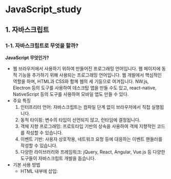 # JavaScript_study
## 1. 자바스크립트
### 1-1. 자바스크립트로 무엇을 할까?
**JavaScript 무엇인가?**
- 웹 브라우저에서 사용하기 위하여 만들어진 프로그래밍 언어입니다. 웹 페이지에 동적 기능을 추가하기 위해 사용되는 프로그래밍 언어입니다. 웹 개발에서 핵심적인 역할을 하며, HTML과 CSS와 함께 웹의 세 기둥으로 여겨집니다. NW.js, Electron 등의 도구를 사용하여 데스크탑 앱을 만들 수도 있고, react-native, NativeScript 등의 도구를 사용하여 모바일 앱도 만들 수 있다.
- 주요 특징
    1. 인터프리터 언어: 자바스크립트는 컴파일 단계 없이 브라우저에서 직접 실행됩니다.
    2. 동적 타이핑: 변수의 타입이 선언되지 않고, 런타임에 결정됩니다.
    3. 객체 지향 프로그래밍: 프로토타입 기반의 상속을 사용하여 객체 지향적인 코드를 작성할 수 있습니다.
    4. 이벤트 기반: 사용자 상호작용, 네트워크 요청 등에 대응하는 이벤트 핸들러를 작성할 수 있습니다.
    5. 다양한 라이브러리와 프레임워크: jQuery, React, Angular, Vue.js 등 다양한 도구들이 자바스크립트 개발을 돕습니다.
- 기본 사용 방법
    - HTML 내부에 삽입: <script> 태그를 사용해 HTML 문서 내에 직접 작성할 수 있습니다.
    - 외부 스크립트 파일: 별도의 .js 파일로 작성하고 HTML에서 불러올 수 있습니다.
- 주요 개념
    - 변수와 데이터 타입: let, const, var를 사용해 변수를 선언합니다. 기본 데이터 타입에는 숫자, 문자열, 불리언, 객체 등이 있습니다.
    - 함수: 기능을 수행하는 코드 블록으로, function 키워드를 사용해 정의합니다.
    - DOM 조작: Document Object Model을 사용해 HTML 요소를 동적으로 조작할 수 있습니다.
    - 이벤트 처리: 클릭, 마우스 이동, 키보드 입력 등의 사용자 동작에 반응하도록 이벤트 리스너를 추가할 수 있습니다.
  
#### 웹의 요소르 제어
- HTML이나 CSS와 함꼐 사용해서 웹의 요소를 움직이거나 포토 갤러리를 펼쳐 놓는 것처럼 웹 사이트 UI부분에 많이 활용한다.
    - 웹 사이트 UI(user interface)란 메뉴, 택스트, 팝업 창 등 사용자가 사이트를 폄리하게 둘러볼 수 있도록 만드는 모든 디자인 요소
  
#### 웹 애플리케이션을 만든다.
과거 웹은 단순히 정보를 나열하고 검색했다면, 최근 웹은 사용자와 실시간으로 정보를 주고, 받으며 마치 애플리케이션처럼 동작한다. 웹 브라우저에서 문서도 작성할 수 있고 그림을 그릴 수도 있으며 게임도 할 수 있다.
  
#### 다양한 라이브러리를 사용할 수 있다.
웹 애플리케이션을 개발할 때 사용하는 리액트, 앵귤러, 뷰 같은 프레임워크도 있고, 그래픽 활용을 위한 D3.js나 DOM을 쉽게 조작할 수 있게 해주는 제이쿼리 같은 라이브러리도 있다.  
  
#### 서버 개발을 할 수 있다.
Node.js는 프런트엔드 개발에서 사용하던 자바스크립트를 백엔드 개발에서 사용할 수 있도록 만든 프레임워크이다. 흔히 백엔드 개발 언어라고 하면 PHP, 자바, 닷넷을 생각하지만 이제는 자바스크립트만 알아도 서버 개발까지 영역을 확대할 수 있다.
  
  
### 1-2. 웹 브라우저가 자바스크립트를 만났을 때
#### 웹 문서 안에 script 태그로 자바스크립트 작성
script 태그 : 짧은 자바스크립트 소스 코드 경우 웹문서에 script 태그 사이에 자바스크립트 소스를 작성할 수 있다.
- 웹 문서 안의 어디든 위치할 수 있고 삽입된 위치 그 자리에서 바로 스크립트가 실행
  
#### 외부 스크립트 파일로 연결해서 자바스크립트 작성하기
css와 마찬가지로 자바스크립트 소스도 따로 파일로 저정한 후 문서에 연결해서 사용할 수 있다.
```css
<script src="외부 스크립트 파일 경로"></script>
```
이용해 외부의 스크립트를 연결할 수 있다.
  

### 1-3. 자바스크립트 용어와 기본 입출력 방법
#### 식과 문
- 식 expression : 표현식이라고도 하는데, 연산뿐만 아니라 실제 값도, 함수를 실행하는 것도 식이다.
- 문 statement : 문은 명령으로 문의 끝에는 세미콜론(;)을 붙여서 구분한다.
  
#### 간단한 입출력 방법
- 알림 창 출력
    - 알림 창 alert은  가장 많이 사용하는 간단한 대화 상자이다.
    ```javascript
    alert(메시지)
    ```
    - 단순히 메시지를 보여 주는 기능
    - 괄호 안에 따옴표(" "또는 ' ')
- 확인 창 출력
    - confirm 확인 창 : "확인"이나 "취소" 버튼 중에서 직접 클릭할 수 있다.
    ```javascript
    confirm(메시지)
    ```
- 프롬프트 창에서 입력받기
    - 프롬프트 창 prompt : 텍스트 필드가 있는 작은 창이다. 텍스트 필드 안에 간단한 메시지를 입력할 수 있으며 그 내용을 가져와 프로그램에서 사용할 수 있다.
    ```javascript
    prompt(메시지) 또는 prompt(메시지, 기본값)
    ```
- 웹 브라우저 화면에 출력을 담당하는 document.write() 문
    - document.write() : 단순히 브라우저 화면에서 결괏값을 확인하는 용도로 사용한다.
    - 웹 문서(document)에서 괄호 안의 내용을 표시(write)하는 명령문 
    - 괄호 안에 실제 웹 브아우저 화면에 표시할 내용이나 어떤 결괏값이 저정된 변수를 넣고 큰따옴표("")나 작은 따옴표('') 사이에 입력한 내용은 웹 브라우저 화면에 그대로 표시된다.
    - "+" 연결 연산자 : 내용과 변수를 연결
- 콘솔 창에 출력하는 console.log() 문
    - console.log() : 괄호 안의 내용을 콘솔 창에 표시한다. 콘솔 창은 웹 브라우저의 개발자 도구 창에 포함되어 있는 공간이다. 콘솔 창에서 소스 코드의 오류를 발견하거나 변숫값을 확인할 수 있다.

### 1-4. 자바스크립트 스타일 가이드
코딩은 읽기 쉽고 오류를 줄일 수 있도록 코드를 작성하는 것이 중요하다. 코드 작성하고 효율적으로 유지하려면 몇 가지 코딩 규칙을 지켜야 한다.
#### 코딩 규칙이 왜 필요할까?
자스크립트 코딩 교칙은 스타일 가이드나 코딩 컨벤션, 코딩 스타일, 표준 스타일이라고 한다.
- 자스크립트는 웹 문서에 동적인 효과를 주기 위해 출발한 언어로 다른 프로그래밍 언어에 비해 데이터 유형이 유연해서 곳곳에 사용자가 주의를 기울이지 않으면 오류가 발생한다.
- 오픈소스에 기여하거나 누군가와 공유할 소스라면 코드를 더욱 깔끔하게 작성해야한다. 소스코드의 오류도 줄이고 일관성이 생겨야 읽기가 쉬워진다.
- 애플리케이션은 유지 보수할 때도 수월하고 비용도 휠씬 줄어든다.
  
#### 자바스크립트 스타일 가이드
- 회사 자체적으로 만들수도 있지만 보통은 구글이나 에어비앤비 기준으로 작성함
- 구글(https://google.github.io/styleguide/jsguide.html)
- 에비앤비(https://airbnb.io/javascript/)
  
#### 자바스크립트 소스를 작성할 때 지켜야 할 규칙
1. 코드를 보기 좋게 들여쓰기한다.
    - 들여쓰기는 소스 간ㅢ 포함 관계를 알아보기 쉽게 해준다.
    - 공백을 2칸이나 4칸인 들여쓰기를 권장한다.
2. 세미콜론으로 문장을 구분한다.
    - 세미콜론(;)은 문장의 끝을 나타내며 문장과 문장을 구분하는 역할도 한다.
    - 문장을 명확하게 표시해 주면 소스를 디버깅하기 쉽다.
    - 한 줄에 한 문장만 작성하는 것이 가독성이 좋다.
    ```javascript
    // 권장하지 않음
    var n = 10

    // 권장함
    var n = 10;

    // 권장하지 않음
    var n =10; var sum = 0;
    ```
3. 공백을 넣어 읽기 쉽게 작성한다.
    - 예약어나 연산자, 값 사이에는 공백을 넣어서 소스 코드를 읽기 쉽게 작성한다.
    - 공백이 없어도 자바스크립트는 잘 실행되지만, 개발자가 소스 코드를 읽거나 디버깅을 할 때는 공백이 있어야 가독성이 좋다.
    ```javascript
    // 권장하지 않음
    var num=2;
    var sum=num+10;

    // 권장함
    var num = 2;
    var sum = num + 10;
    ```
4. 소스 코를 잘 설명하는 주석을 작성한다.
    - 프로그래밍의 주석comment은 소스 코드를 살펴보기 위해 꼭 필요한 요소
    1. 한 줄 주석 : "//" 붙이고 내용을 작성
    2. 여러 줄 주석 : "/*" 시작해서 내용을 작성 후 "*/" 끝내면 된다.
5. 식별자는 정해진 규칙을 지켜 작성한다.
    - 식별자identifier : 개발자가 자바스크립트의 변수, 함수, 속성 등을 구별하려고 이름 붙인 특정 단어를 의미한다.
    ```javascript
    var name = prmpt("이름을 입력하시오 : ")
    // name == 식별자
    ```
    - 첫 글자는 반드시 영문자나 언더스코어(_), 또는 달러 기호($)
    - 두 단어 이상이 모여 하나의 식별자를 만들 경우 하이픈(-), 언더스코어(_)로 연결
6. 예약어는 식별자로 사용할 수 없다.
    - 예약어keywed : 식별자로 사용할 수 없도록 자바스크립트에 미리 정해 놓은 단어
  
  
## 2. 자바스크립트 기본 문법
### 2-1. 변수
#### 변수란?
- 변수 variable : 프로그램을 실행하는 동안 값이 여러 번 달라질 수 있는 데이터를 가리킨다.
- 상수 constant : 값을 한번 지정하면 바뀌지 않는 데이터
  
#### 변수 선언의 규칙
1. 변수 이름은 영어 문자와 언더스코어(_), 숫자로 사용한다.
    - 첫 글자는 영어 대소 문자, 언더스코어(_)만 사용
    - 숫자, 띄어쓰기는 첫 글자로 올 수 없다.
2. 자바스크립트는 영어 대소 문자를 구별하며 예약어는 변수 이름으로 쓸 수 없다.
3. 여러 단어를 연결한 변수 이름은 중간에 대문자를 섞어 쓴다.
    - 한 단어로 이루어진 변수 이름은 모두 소문자 사용
    - 두 단어 이상인 경우 새로운 단어는 대문자로 시작해 구분한다.
    - 낙타 표기법 Camel case
4. 변수 이름은 의미 있게 작성한다.
    - 프로그래밍할 때는 변수를 수십 개 사용하므로 각 변수의 역할을 일일이 기억하기가 쉽지 않다. 그래서 변수 이름만 보고도 대충 어떤 값인지 추측할 수 있도록 하는 것이 좋다.
  
#### 변수 선언
```javascript
var 변수명
```
- var : 자바스크립트에서 변수 선언을 할 때 사용한다.
- 값 활당 : "=" 로 변수에 값을 저장할 수 있다.
  
  
### 2-2. 자료형
#### 자료형이란?
자료형 data type : 데이터 유형, 데이터 타입, 데이터형이라고도 한다.
자바스크립트의 자료형 : 기본 유형(숫자형, 문자열, 논리형), 복합 유형(배열, 객체), 특수 유형(undefined, null)
- 숫자형 number : 따움표 없이 숫자로만 표기
    - 정수 : 소수점 없는 숫자
    - 실수 : 소수점 있는 숫자
- 문자열 string : 작은따움표나 큰따옴표로 묶어서 나타냄, 숫자를 따움표로 묶으면 문자로 인식
- 논리형 boolean : 참(ture)과 거짓(false) 두가지, 소문자로만 표기
- 배열 : 하나의 변수에 여러 개의 값을 저장
    - 대괄호([])로 묶으면 배열을 선언할 수 있다.
    ```javascript
    배열명["값1", "값2", "값3", ...]
    ```
    - 각 배열은 인덱스 Index 번호가 있으면 0부터 시작한다.
- 객체 : 함수와 속성을 함께 포함
- undefined : 자료형이 지정되지 않았을 때의 상태
    - 변수를 선언하고 값을 할당하지 않았을 때의 상태
- null : 값이 유효하지 않을 때의 상태
    - 변수에 할당된 값이 유효하지 않다는 의미
  
### 2-3. 연산자
#### 산술연산자
산술 연산자 : 수학 계산을 할 때 사용하는 연산자
- 종류
    - "+" ; 두 피연산자의 값을 더함
    - "-" : 첫 번째 피연산자 값에서 두 번째 피연산자 값을 뺍니다.
    - "*" : 두 피연산자의 값을 곱함
    - "/" : 첫 번째 피연산자 값을 두 번째 피연산자 값으로 나눔
    - "%" : 첫 번째 피연산자 값을 두 번째 피연산자 값으로 나눈 나머지
    - "++" : 피연산자를 1 증가
        "a++" : 연산식을 먼저 수행 후 1을 더함
        "++a" : 1을 증가 시킨 후 연산식을 수행함
    - "--" : 피연산자를 1 감소
  
#### 할당 연산자
할당 연산자 assignment operator : 연산자(또는 연산식) 오른쪽의 실행 결과를 왼쪽 변수에 할당하는 연산자로 대입 연산자라고도 한다. 변수에 값을 할당하거나 연산식의 결과를 변수에 저장할 때 할당 연산자를 사용한다.
- 종류
    - "=" : 연산자 오른쪽의 값을 왼쪽 변수에 할당
    - "+=" : y = y + x 의미
    - "-=" : y = y - x 의미
    - "*=" : y = y * x 의미
    - "/=" : y = y / x 의미
    - "%=" : y = y % x 의미
  
#### 연결 연산자
연결 연산자 : 둘 이상의 문자열을 합쳐서 하나의 문자열로 만드는 연산자이다.
- "+" 기호를 사용한다.
- 연결 연산자는 문자열끼리 연결한다고 해서 문자열 연산자라고 한다.
  
#### 비교 연산자
비교 연산자 comparison operators : 피연산자 2개의 값을 비교해서 참이나 거짓으로 결괏값을 반환한다.
- 종류
```javascript
    ==  // 서로 같으면 True
    === // 피연산자도 같고 자료형도 같으면 True
    !=  // 피연산자가 서로 같지 않으면 True
    !== // 피연산자가 같지 않거나 자료형이 같지 않으면 True
    <  //왼쪽 피연산자가 오른쪽 피연산자보다 작으면 true
    <= //왼쪽 피연산자가 오른쪽 피연산자보다 작거나 같으면 true 
    > // 왼쪽 피연산자가 오른쪽 피연산자보다 크면 true
    > // 왼쪽 피연산자가 오른쪽 피연산자보다 크거나 같으면 true
```
- ==,!= 연산자와 ===,!== 연산자
    - ==, != : 피연산자의 자료형을 자동으로 변환해서 비교
    ```javascript
    3 == "3" //true
    3 != "3" //fales
    ```
    - ===, !== : 피연산자의 자료형을 자동으로 변환하지 않는다.
    ```javascript
    3 === "3" //fales
    3 !== "3" //true
    ```
- 문자열 비교
    - 비교 연산자는 숫자뿐만 아니라 문자열도 서로 비교할 수 있다.
    - 문자열에 있는 문자들의 아스키값을 비교해서 결정한다.
    ```javascript
    "A" > "B" // 65 > 66 -> fales
    "java" > "Java" // true 소문자 > 대문자
    ```
  
#### 논리 연산자
논리 연산자 boolean 연산자 : true, false를 처리하는 연산자
- 종류
    - OR ( || ) : 피연산자 중 하나만 true여도 true
    - AND ( && ) : 피연산자 모두 true이면 true
    - NOT ( ! ) : 피연산자의 반댓값을 지정
  
  
### 2-4. 조건문
#### if 문과 if~else 문
- if 문 : 괄호 안의 조건을 체크해서 결괏값이 true면 if 문 다음에 오는 명령을 실행하고 false면 아무것도 하지 않는다.
    ```javascript
    if(조건) {
        true 시 실행할 명령
    }
    ```
- if ~ else 문 : 괄호 안의 조건을 체크해서 결괏값이 true면 if 문 다음에 오는 명령을 실행하고, false면 else 다음에 오는 명령을 실행한다.
    ```javascript
    if(조건) {
        true 시 실행할 명령
    } else {
        fales 시 실행할 명령
    }
    ```
  
#### 조건 연산자로 조건 체크하기
만약 조건이 하나이고 true일 때와 false일 때 실행할 명령이 각각 하나뿐이라면 if~else 문 대신 조건 연산자를 사용할는 것이 간단하다. 
```javascript
(조건) ? true일 때 실행할 명령 : false일 때 실행할 명령
```
  
#### 논리 연산자로 조건 체크하기
조건을 2개 이상 체크할 경우에는 논리 연산자를 사용해 조건식을 만든다.
- OR 연산자
    - "||" 사용
    - 피연산자 2개 중에서 true가 하나라도 있으면 결괐값은 true
    - 연산값    
        - false || false = false
        - false || true = true
        - true || false = true
        - true || true = true
    - 첫 조건이 true 이면 무조건 true 이기 때문에 첫 조건을 true 가 될 확률이 높은 조건은 먼저 작성한다.
- AND 연산자
    - "&&" 사용
    - 피연산자 2개 모두 true 이면 결괏값은 true
    - 연산값
        - false && false = false
        - false && true = false
        - true && false = false
        - true && true = true
    - 첫 조건이 false 이면 무조건 false 이기 때문에 첫 조건을 false 가 될 확률이 높은 조건은 먼저 작성한다.
- NOT 연산자
    - "!" 사용
    - 연산값
        - false = true
        - true = false
    ```javascript
    if(변수 !== null) { 실행할 명령 } // 입력값이 null이 아니면 if 문을 실행
    ```
  
#### switch 문
switch 문 : 조건을 체크한 후 case 문을 사용하여 명령을 처리할 수 있다.
- if~else 문을 여러 개 사용할는 경우 사용한다.
- 기본형
    ```javascript
    switch(조건)
    {
        case 값1: 명령1
            break
        case 값2: 명령2
            break
        ...
        default: 명령n
    }
    ```
- default : switch 문의 마지막에 작성하며 break 문을 쓰지 않는다.

#### prompt() 문 과 parselnt() 함수
- prompt() 로 받은 값은 기본적으로 문자열로 저장된다.
- 산술 연산시 자동으로 숫자형으로 변환되지만 예상하지 못한 문제가 발생할 수 있다.
- parselnt() 함수 : 괄호 안의 값을 정수로 변환
  
  
### 2-5. 반복문
#### 반복문
반복문은 어떤 동작을 여러 번 실행할 때 사용한다. 불필요한 명령을 여러 번 복잡하게 쓰지 않고 반복문 하나로 간단하게 코드를 작성할 수 있다.
  
#### for 문
- for 문 : 자바스크립트에서 가장 많이 사용하는 반복문이다. for 문은 값이 일정하게 커지면서 명령을 반복하여 실행할 때 사용한다.
    ```javascript
    for(초깃값; 조건; 증가식) {
        실행할 명령
    }
    ```
    - 초깃값 : 카운터 변수를 초기화, 초깃값은 0이나 1부터 시작
    - 조건 : 명령을 반복하기 위해 조건을 체크, 이 조건을 만족해야 그다음에 오는 명령을 실행
    - 증가식 : 명령을 반복한 후 실행, 보통 카운터 변수를 1 증가시키는 용도로 사용
- 중첩 for 문 : for 문 안에 다른 for 문을 넣어 사용하는 것
    ```javascript
    for(초깃값1; 조건1; 증가식1) {
        for(초깃값2; 조건2; 증가식2) {
            실행할 명령
            }
        }
    ```
#### while 문과 do~while 문
- while 문 : 조건이 true인 동안 명령을 반복한다.
    ```javascript
    while(조건) {
        실행할 명령
    }
    ```
- do~while 문 : 조건이 맨 뒤에 붙는다. do 문은 일단 명령을 한번 실행한 후 while 문에서 조건을 체크한다. 그러므로 조건이 false라도 최소한 한 번은 실행한다.
    ```javascript
    do {
        실행할 명령
    }  while(조건)
    ```
  
#### break 문과 continue 문
반복문은 지정한 횟수만큼 명령을 반복할 때 사용한다. 하지만 특정 조건에서 반복문을 멈추어야 하거나, 반복문 중간에서 앞으로 되돌아가야 할 경우가 있다. 이때 break 문과 continue 문 사용한다.
- break 문
    - 반복문에서 조건의 역할은 명령이 조건에 맞는지 체크하고 명령을 반복한다. 또한 조건 안에는 종료 조건도 포함되어 있다.
- continue 문
    - 주어진 조건에 해당하는 값을 만나면 해당 반복문을 건너뜁니다. 그리고 반복문의 맨 앞으로 되돌아가 다음 과정으로 넘어가도록 한다.
      
  
## 3. 함수와 이벤트
### 3-1. 함수
함수 function : 단순히 동작 하나만 실행되는 게 아니라 여러 가지 동작이 연결되게 몪은은 명령
- 장점 :
    - 시작과 끝을 명확하게 구별가능
    - 묶은 기능으로 어디서든 같은 이름으로 명령을 실행할 수 있다.
- 개발자는 자신이 필요한 명령을 직접 함수로 만들어서 사용할 수 있다.,
  
#### 함수 선언 및 호출
함수를 사용하는 가장 기본적인 방법은 함수를 만들 때 이름을 붙이고 필요할 때마다 함수 이름을 사용해 실행하는 것이다.
```javascript
// 함수 선언 : 함수를 정의, 원하는 함수를 만드는 과정
function 함수명() {
    명령
}

// 함수 호출 : 함수를 실행, 원하는 함수를 이름으로 해당 기능을 사용
함수명() 또는 함수명(변수)
```
- function 함수 : 함수를 선언할 때 사용하는 예약어로 함수명과 그 함수가 실행할 명령어를 중괄호 안에 작성한다.
- 소스 해석을 위해 선언한 함수들은 모아둔다.
- 함수 선언과 호출의 순서 : 자바스크립트는 함수 선언과 호출의 순서가 흐름에 영향을 주지 않는다. 그렇기에 앞부분이나 뒷부분에 따로 모아 놓고 호출한다.
  
  
### 3-2. var를 사용한 변수의 특징
#### 스코프
변수가 어디까지 유효한지 범위를 가리키는 영역은 함수에서 사용할 때 주의해야 한다.
- 스코프 scope : 변수를 선언하고 사용할 때 변수가 적용되는 범위
- 지역 변수 local variable : 한 함수 안에서만 사용할 수 있는 변수
    - 선언한 함수 안에서 선언한 변수
- 전역 변수 global variable : 스크립트 소스 전체에서 사용할 수 있는 변수
    - 함수안에서 var 예약어를 사용하지 않고 변수 선언을 하면 전역 변수 선언이 된다.
  
#### var와 호이스팅
- 호이스팅 hoistiong : '끌어올린다' 뜻으로 상황에 따라 변수의 선언과 할당을 분리해서 선언 부분을 스코프의 가장 위쪽으로 끌어올리는 것
    - 자바스크립트 해석기 interpreter는 함수 소스를 흝어보면서 var를 사용한 변수는 따로 기억한다. 즉, 변수를 실행하기 전이지만 '이런 변수가 있구나' 하고 기억해 두기 때문에 마치 선언한 것과 같은 효과가 있다.
  
#### 변수의 재선언과 재할당
var를 사용한 변수는 호이스팅 외에도 재선언과 재할당을 할 수 있다.
```javascript
function addNumber(num1, num2) {
    return num1 + num2;
}
// 30 선언
var sum = addNumber(10, 20);
console.log(sum);

// 50 재할당
sum = 50;
console.log(sum);

// 100 재선언
var sum = 100;
console.log(sum);
```
  
  
### 3-3. let와 const의 등장
var은 의도치 않은 전역 변수가 되거나 재할당과 재선언을 할 수 있다. 이는 자칫하면 예상하지 못한 오류가 발생할 수 있다. 이에 let과 const는 이를 보완한 예약어이다.
#### let
- let : 변수를 선언한 블록에서만 유효하고 블록을 벗어나면 사용할 수 없다.
    - 재할당은 가능하지만 재선언은 할 수 없는 변수
    - 호이스팅이 없는 변수
    - 지역 변수 사용 시 해당 지역에서만 사용할 수 있음
  
#### const
- const : 변수를 선언할 때 사용하는 예약어로 선언한 변수는 상수 변수 constant variable 이다. 상수는 프로그램 안에서 변하지 않는 값
    - 변하지 않는 값을 변수로 선언할 때 사용함
    - 블록 레벨의 스코어
    - 재선언, 재할당 둘다 불가능한 변수
  
#### 자바스크립트 변수
1. 글로벌 변수는 최소한으로 사용
    - 사용하기 편리 하지만, 예상하지 못한 곳에서 값이 변할 수 있는 가능성이 높음
    - 오류가 발생할 확률이 높음
2. var 변수는 함수의 시작 부분에서 선언
    - 내부에서 호이스팅이 생기므로 오류가 발생함
    - 함수 시작 부분에 선언하는 것이 변수를 확인하기도 쉽고 오류를 줄이는 방법이다.
3. for 문에서 카운터 변수를 사용할 때는 var 예약어를 사용하지 않는다.
    - for 문 안에서 만 사용할 카운터 변수는 그 블록 안에서 만 사용할 것이므로 var 하기도 하지만 var의 함수 레벨 스코프로 인해 오류가 발생 할 수 있다.
    - for 변수 사용 시
        - for 문 블록 밖에 선언
        - let를 사용해 블록 변수로 선언
4. ES6를 사용한다면 예약어 var보다 let를 사용하는 것이 좋다.
    - var은 재선언할 수 있으므로 실수로 같은 변수를 다시 언언하더라도 오류가 발생하지 않기에 이를 사전에 방지하기 위해 재선언 할 수 없는 let이 더 안전하다.
  
  
### 3-4. 재사용할 수 있는 함수
#### 매개변수, 인수, return
- 매개변수(Parameter)
    - 정의: 함수를 정의할 때 사용되는 변수입니다. 이 변수들은 함수가 호출될 때 받게 될 데이터의 형태를 정의합니다.
    - 용도: 함수의 입력을 정의하는 데 사용됩니다. 함수 내부에서, 매개변수는 함수가 호출될 때 전달되는 실제 값(인수)을 참조하는 변수로 작용합니다.
- 인수(Argument)
    - 정의: 함수를 호출할 때 함수에 전달되는 실제 값입니다.
    - 용도: 함수에 전달되어야 할 구체적인 값을 제공하는 데 사용됩니다. 함수는 이러한 인수를 받아 로직에 따라 처리합니다.
- 반환값(return)
    - 정의: 함수가 작업을 마친 후 그 결과를 호출한 곳으로 돌려주는 값입니다.
    - 용도: 함수의 실행 결과를 호출자에게 전달하는 데 사용됩니다. 함수는 특정 연산을 수행한 후 그 결과를 반환값으로 제공할 수 있습니다.
  

### 3-5. 함수 표현식
#### 익명 함수 
익명 함수 : 이름이 없는 함수를 말한다. 즉, 함수 선언 시 이름을 붙이지 않은 것
- 실행법 
    - 익명 함수는 함수 자체가 식이므로 함수를 변수에 할당할 수 있으며, 또한 다른 함수의 매개변수로 사용할 수도 있다.
  
#### 즉시 실행 함수
일반적으로 함수는 선언하고 필요할 때마다 호출해서 실행하는 방법을 많이 사용한다. 하지만 한 번만 실행하는 함수라면 함수를 정의하면서 동시에 실행할 수 있다. 바로 즉시 실행 함수이다.
- 즉시 실행 함수 : 함수를 실행하는 순간에 자바스크립트 해석에서 함수를 해석한다.
```javascript
//기본형 1
(function(){
    명령
}());

//기본형 2
(function(매개변수){
    명령
}(인수));
```
  
#### 화살표 함수
화살표 함수 : 화살표 표기법을 사용해 함수 선언을 좀 더 간단하게 작성하는 함수로 익명 함수에서만 사용할 수 있다.
```javascript
// 화살표 기본 함수
(매개변수) => { 함수 내용 }


// 매개변수가 없을 경우
const 변수 = function(){ 명령; }
// 화살표 함수
const 변수 = () => { 명령; }
// 중괄호 생략
const 변수 = () => 명령; 


// 매개변수가 1개인 경우
let 변수 = function(매개변수) { 명령; }
// 화살표 함수
let 변수 = 매개변수 => { 명령; }


// 매개변수가 2개인 이상인 경우
let 변수 = function(매개변수1, 매개변수2) { 명령; }
// 화살표 함수
let 변수 = (매개변수1, 매개변수2) =>  명령; 

```
  

### 3-6. 이벤트와 이벤트 처리기
#### 이벤트 알아보기
이벤트event는 사용자의 행동(예: 클릭, 키보드 입력, 마우스 이동 등)이나 브라우저의 특정 동작(예: 페이지 로딩 완료, 비디오 재생 종료 등)에 반응하여 실행되는 코드를 말합니다. 이벤트를 사용함으로써 웹 페이지나 애플리케이션에 동적인 상호작용을 추가할 수 있습니다.
- 이벤트는 주로 마우스나 키보드를 사용할 때, 웹 문서를 불러올 떄, 폼form에 내용을 입력할 때 발생
- 마우스 이벤트
    - 마우스를 이용해서 버튼이나 휠 번튼을 조작할 때 발생
    - 종류
        - click : 사용자가 HTML 요소를 클릭할 때 이벤트가 발생
        - dblclik : 사용자가 HTML 요소를 더블클릭할 때 이벤트가 발생
        - mousedown : 사용자가 요소 위에서 마우스 버튼을 눌렀을 때 이벤트 발생
        - mousemove : 사용자가 요소 위에서 포인터를 움직일 때 이벤트가 발생
        - mouseover : 마우스 포인터가 요소 위로 옮겨질 때 이벤트가 발생
        - mouseout : 마우스 포인터가 요소를 벗어날 때 이벤트가 발생
        - mousup : 사용자가 요소 위에 놓인 마우스 버튼에서 손을 뗄 때 이벤트가 발생
- 키보드 이벤트
    - 키보드 이벤트는 키보드에서 특정 키를 조작할 때 발생
    - 종류
        - keydown : 사용자가 키를 누르는 동안 이벤트가 발생
        - keypress : 사용자가 키를 눌렀을 때 이벤트가 발생
        - keyup : 사용자가 키에서 손을 뗄 때 이벤트가 발생
- 문서 로딩 이벤트
    - 서버에서 웹 문서를 가져오거나 문서를 위아래로 스크롤하는 등 웹 문서를 브라우저 창에 보여 주는 것과 관련된 이벤트
    - 종류
        - abort : 문서가 완전히 로딩되기 전에 불러오기를 멈췄을 때 이벤트가 발생
        - error : 문서 가 정확히 로딩되지 않았을 때 이벤트가 발생
        - load : 문서 로딩이 끝나면 이벤트가 발생
        - resize : 문서 화면 크기가 바뀌었을 때 이벤트가 발생
        - scroll : 문서 화면이 스크롤되었을 때 이벤트가 발생
        - unload : 문서에서 벗어날 때 이벤트가 발생
- 폼 이벤트
    - 폼은 로그인, 검색, 게시판, 설문 조사처럼 사용자가 입력하는 모든 요소를 가리킵니다.
    - 종류
        - blur : 폼 요소에 포커스를 잃었을 때 이벤트가 발생
        - change : 목록이나 체크 상태 등이 변경되면 이벤트가 발생
            - input, select, textarea 태그에서 사용
        - focus : 폼 요소에 포커스가 놓였을 때 이벤트가 발생
            - label, select,textarea, button 태그에서 사용
        - reset : 폼이 리셋되었을 떄 이벤트가 발생
        - submit : submit 번튼을 클릭했을 때 이벤트가 발생
  
#### 이벤트 처리
웹 문서에서 이벤트가 발생하면 처리하는 함수를 이벤트 처리기 또는 이벤트 핸들러event handler
- 이벤트 처리에 가장 기본적인 방법은 이벤트가 발생한 HTML 태그에 이벤트 처리기를 직접 연결하는 것
```javascript
<태그 on이벤트명 = "함수명">
```
  

### 3-7. DOM을 이용한 이벤트 처리기
DOM을 사용하여 자바스크립트에 HTML의 요소를 가져와서 이벤트 처리기를 연결한다.
```javascript
웹 요소.onclick = 함수;

// 방법 1 - 웹 요소를 변수로 지정 & 미리 만든 함수 사용
    var changeBttn = document.querySelector("#change");
    changeBttn.onclick = changeColor;
    
	function changeColor() {
        document.querySelector("p").style.color = "#f00";
        }

// 방법 2 - 웹 요소를 따로 변수로 만들지 않고 사용
    document.querySelector("#change").onclick = changeColor;

		function changeColor() {
      document.querySelector("p").style.color = "#f00";
    }

// 방법 3 - 직접 함수를 선언
    document.querySelector("#change").onclick = function() {
      document.querySelector("p").style.color = "#f00";
    };
```
  
  

## 4. 자바스크립트와 객체
### 4-1. 객체
객체 object : 자바스크립트에서 객체는 프로그램에서 인식할 수 있는 모든 대상을 가리킨다. 윕 사이트나 웹 애플리케이션을 개발하는 언어이므로 웹과 관련된 대상을 모두 객체로 인식한다.
- 자바스크립트 객체 종류
    - 문서 객체 모델(DOM) : 웹 문서 자체도 객체이고 그 안에 삽입되어 있는 이미지와 링크, 텍스트 필드 등도 모두 객체이다. 일반적으로 웹 문서에 삽입하는 요소는 document, image, link 객체 등이 있다.
    - 브라우저 관련 객체 : 웹 브라우저에서 사용하는 정보도 객체로 나타낼 수 있다. 사용하는 브라우저 정보를 담고 있는 navigator 객체를 비롯해 history, location, screen 객체 등이 있다.
    - 내장 객체: 웹 프로그래밍을 할 때 자주 사용하는 요소로는 자바스크립트 안에 미리 객체로 정의되어 있는데, 이를 내장 객체라고 한다.
- 자바스크립트는 모든 것이 객체
- 객체의 인스턴스
    - 자바스크립트에서 객체는 참조 형태로 사용해야 한다. 즉, 객체 자체가 아니라 인스턴스 instance의 형태로 만들어서 사용한다.
    - 객체가 틀이라면 그 틀을 기본으로 해서 계속 같은 모양으로 찍어 내는 것이 인스턴스 이다.
    ```javascirpt
    new 객체명
    ```
- 프로퍼티와 메서드
    - 프로퍼티 property : 객체의 측징이나 속성
    - 메서드 method : 객체에서 할 수 있는 동작
    - 이를 이용해서 자바스크립트 프로그램을 작성하는 것
- 마침표 표기법으로 프로퍼티와 메서드 작성
    - 인스턴스는 객체의 프로퍼티와 메서드를 그대로 물려받아서 똑같이 사용한다. 프로퍼티와 메서드를 표시하려면 인스턴스명 뒤에 마침표(.)를 붙이고 객체의 프로퍼티나 메서드 이름을 작성한다.
    - 메서드는 함수와 같은 역할을 하므로 이름 옆에 괄호를 넣어야 한다.
  
  
### 4-2. 자바스크립트의 내장 객체
자바스크립트 내장 객체에는 웹 문서의 계층 구조와 상관없이 나타낼 수 있는 객체이다.
#### Array 객체
- Array 객체 : 자바스크립트의 여러 가지 내장 객체 중에서 배열을 다룬다.
    ```javascript
    var numbers = new Array(); // 배열의 크기를 지정하지 않음
    var numbers = new Array(4); // 배열의 크기를 지정함

    var numbers = ["one", "two", "three", "four"]; //배열 선언
    var numbers = Array("one", "two", "three", "four"); // Array 객체를 사용한 배열 선언
    ```
- Array 객체의 length 프로퍼티
    - length : 배열 요소의 개수를 반환한다.
  
#### Array 객체의 메서드
- 종류
    - concat : 기존 배열에 요소를 추가해 새로운 배열
    - every : 배열의 모든 요소가 주어진 함수에 대해 참이면 true를 반환 그렇지 않으면 false반환
    - filter : 배열 요소 중에서 중어진 필터링 함수에 대해 true인 요소만 골라 새로운 배열 생성
    - forEach : 배열의 모든 요소에 대해 주어진 함수를 실행
    - indexOf : 주어진 값과 일치하는 값이 있는 배열 요소의 첫 인덱스 찾음
    - join : 배열 요소르 문자열로 합침. 이떄 구분자를 지정할 수 있음
    - push : 배열의 맨 끝에 새로운 요소를 추가한 후 새로운 length를 반환
    - unshift : 배열의 시작 부분에 새로운 요소를 추가
    - pop : 배열의 마지막 요소를 꺼내 그 값을 결과로 반환
    - shift : 배열에서 첫 번째 요소를 꺼내 그 값을 결과로 반환
    - splice : 배열에 요소를 추가하거나 삭제
    - slice : 배열에서 특정한 부분만 잘라낸다.
    - reverse : 배열의 배치 순서를 역순으로 바꿈
    - sort : 배열 요소를 지정한 조건에 따라 정렬
    - toString ; 배열에서 지정한 부분을 문자열로 반환, 이때 각 요소는 쉼표(,)로 구분

#### Data 객체
Data 객체는 날짜와 시간 정보를 나타낼 수 있다. 현재 날짜와 시간을 출력하거나 달력을 표시할 수도 있고, 특정일까지 얼마나 남았는지 알려 주는 등 사이트에서 여러 가지로 응용할 수 있다.
- Date 객체 인스턴스 만들기
    ```javascript
    // 객체로 현재 날짜 나타내기
    new Date();

    // 특정 날짜
    new Date("2020-02-25");

    // 특정 날짜와 시간 나타내기
    new Date("2020-02-25T18:00:00");
    ```
- 자바스크립트의 날짜, 시간 입력 방식
    ```javascript
    // YYYY-MM-DD 형식
    new Date("2020")
    new Date("2020-02")
    new Date("2020-02-25")

    // YYYY-MM-DDTHH 형식
    new Date("2020-02-25T18:00:00")
    new Date("2020-02-25T18:00:00Z")
        
    // MM/DD/YYYY 형식
    new Date("02/25/2020")

    // 이름 형식
    new Date("Mon jan 20 2020 15:00:41 GMT+0900 (대한민국 표준시)")
    ```
- Date 객체 메서드
    - 날짜, 시간 정보 가져오기
        - getFullYear() : 연도 4자리 숫자 표시
        - getMonth() : 0~11 사이의 숫자로 월 표시
        - getDate() : 1~31 사이의 숫자로 일 표시
        - getDay() : 0~6 사이의 숫자로 요일 표시
        - getTime() : 1970년 1월 1일 자정 이후의 시간을 밀리 초로 표시
        - getHours() : 0~23사이 숫자로 시 표시
        - getMinutes() : 0~59 사이 숫자로 분 표시
        - getSeconds() : 0~59 사이 숫자로 초 표시
        - getMilliseconds() : 0~999 사이의 숫자로 밀리초를 표시
    - 날짜, 시간 설정하기
        - setFullYear() : 연도 4자리 숫자 설정
        - setMonth() : 0~11 사이의 숫자로 월 설정
        - setData() : 1~31 사이의 숫자로 일 설정
        - setTime()  : 1970년 1월 1일 자정 이후의 시간을 밀리 초로 설정
        - setHours() : 0~23사이 숫자로 시 설정
        - setMinutes() : 0~59 사이 숫자로 분 설정
        - setSeconds() : 0~59 사이 숫자로 초 설정
        - setMilliseconds() :  0~999 사이의 숫자로 밀리초를 설정
    - 날짜, 시간 형식 바꾸기
        - toLocaleString() : 현재 날짜와 시간을 현지 시간으로 표시
        - toString() : Data 객체 타입을 문자열로 표시
 
#### Math 객체
- Math 객체 : 수락 계산과 관련된 메서드이다. Math 객체는 따로 인스턴스를 만들지 않는다.
    ```javascript
        Math.프로퍼티명
        Math.매서드명
    ```
- Math 객체의 프로퍼티
    - E : 오일러 상수
    - PI : 원주율
    - SQRT2 : 루트 2
    - SQRT1_2 : 1 루트 2
    - LN2 : 로그e 2
    - LN10 : 로그e 10
    - LOG2E : 로그2 e
    - LOG10E : 로그10 e
- Math 객체의 메서드
    - abs() : 절댓값
    - acos() : 아크 코사인
    - asin() : 아크 사인
    - atan() : 아크 탄젠트
    - atan2() : 아크 탄젠트
    - ceil() : 매개변수의 소수점 이하 부분 올림
    - cos() : 코사인
    - exp() : 지수 함수
    - floor() : 매개변수의 소수점 이하 버림
    - log() : 매개변수에 대한 로그(log)값 반환
    - max() : 매개변수 중 최댓값 반환
    - min() : 매개변수 중 최솟값 반환
    - pow() : 매개변수의 지숫값을 반환
    - random() : 0과 1 사이의 무작위 수를 반환
    - round() : 매개변수의 소수점 이항 부분을 반올림
    - sin() : 사인
    - sqrt() : 제곱근
    - tan() : 탄젠트


### 4-3. 브우저와 관련된 객체
#### 브라우저와 관련된 객체
웹 브라우저 창에 문서가 표시되는 순간 사용자는 눈치 채지 못하지만 브라우저는 HTML 소스를 한 줄씩 읽으면서 화면에 내용을 표시하고 관련된 객체를 만들어 낸다. 웹 브라우저가 열리면 가장 먼저 widow 라는 객체가 만들어지고 밑으로 하위 요소에 해당하는 객체들이 나타난다.
- window : 브라우저 창이 열릴 때마다 하나씩 만들어진다. 브라우저 창 안의 요소 중에서 최상위에 있다.
    - document : 웹 문서마다 하나씩 있으면 body 태그를 만나면 만들어진다. HTML 문서의 정보가 담겨 있다.
        - area
        - image
        - anchor
        - form
            - textarea
            - button
            - text
            - checkbox
            - fileUpload
            - radio
    - navigator : 현재 사용하는 브라우저의 정보가 들어 있다.
    - history : 현재 창에서 사용자의 방문 기록을 저장
    - location : 현재 페이지의 URL 정보가 담겨 있다.
    - screen : 현재 사용하는 화면 정보를 다룹니다.
  
#### Window 객체의 프로퍼티
window 객체는 웹 브라우저의 상태를 제어하면 자바스크립트의 최상위에 있다. 그래서 자바스크립트의 모든 객체는 window 객체 안에 포함한다.
- 프로퍼티 종류
    - document : 브라우저 창에 표시된 웹 문서에 접근할 수 있다.
    - frameElement : 현재 창이 다른 요소 안에 포함되어 있을 경우 그 요소를 반환하고, 반대로 포함되어 있지 않으면 null을 반환
    - innerHeight : 내용 영역의 높이를 나타낸다.
    - innerWidth : 내용 여역의 너비를 나타낸다.
    - loaclStorage : 웹 브라우저에서 데이터를 저장하는 로컬 스토리지를 반환
    - location : window 객체의 위치 또는  현재 URL을 나타낸다.
    - name : 브라우저 창의 이름을 가져오거나 수정
    - outerHeight : 브라우저 창의 바깥 높이를 나타낸다.
    - outerWidth : 브라우저 창의 바깥 너비를 나타낸다.
    - pageXOffset : 스크롤했을 때 수평으로 이동하는 픽셀 수로 scrollX와 같다.
    - pageYOffset : 스크롤했을 때 수직으로 이동하는 픽셀 수로 scrollY와 같다.
    - parent : 현재 창이나 서브 프레임의 부모
    - screenX : 브라우저 창의 왼쪽 테두리가 모니터 왼쪽 테두리에서 떨어져 있는 거리를 나타냄
    - screenY : 브라우저 창의 위쪽 테두리가 모니터 위쪽 테두리에서 떨어져 있는 거리를 나타냄
    - scrollX : 스크롤했을 때 수평으로 이동하는 픽셀 수를 나타냄
    - scrollY : 스크롤했을 때 수직으로 이동하는 픽셀 수를 나타냄
    - sessionStorage : 웹 브라우저에서 데이터를 저장하는 세션 스토리지를 반환

#### window 객체의 메서드
window 객체의 메서드는 대화 창을 표시하거나 브라우저 창의 크기나 위치를 알아내고 지정하는 등 웹 브라우저 창 자체와 관련된다.
- 종류
```javascript
// alert() : 알림 창을 표시
// blur() : 현재 창에서 포커스를 제거
// close() : 현재 창을 닫습니다.
// confirm() : 확인, 취소 버튼이 있는 확인 창을 표시
// focus() : 현재 창에 포커스를 부여
// moveBy() : 현재 창을 지정한 크기만큼 이동
// moveTo() : 현재 창을 지정한 좌표를 이동
// open() : 새로운 창을 엽니다.
    window.open(경로, 창 이름, 창 옵션);
    // 경로 : 팝업 표시할 문서 혹은 경로
    // 창 이름 : 팝업 창의 이름의 이름
    // 창 옵션 : 위치 : left, top | 크기 : width, height
// postMessage() : 메시지를 다른 창으로 전달
// print() : 현재 문서를 인쇄
// prompt() : 프롬프트 창에 입력한 텍스트를 반환
// resizeBy() : 지정한 크기만큼 현재 창의 크기를 조절
// resizeTo() : 동적으로 브라우저 창의 크기를 조절
// scroll() : 문서에서 특정 위치로 스크롤
// scrollBy() : 지정한 크기만큼씩 스크롤
// scrollTo() : 지정한 위치까지 스크롤
// sizeToContent() : 내용에 맞게 차으이 크기를 맞춤
// stop() : 로딩을 중지
```
#### navigator 객체
navigator 객체 : 웹 브라우저의 버전을 비롯해 플러그인 설치 정보나 온 오프라인 등의 여러 정보가 담겨 있다. 이 정보는 사용자가 수정할 수 없으며 가져와서 보여 줄 수만 있다.
- 웹 브라우저와 렌더링 엔진
    - 웹 브라우저가 점점 다양해짐에 따라 모든 사용자의 웹 브라우저에서 똑같이 동작하는 웹 문서를 개발할 필요성이 생겼다. 여러 웹 브라우저를 고려하여 개발하는 것은 웹 개발자에게 가장 어려운 부분이다.
    - 렌더링 엔진 rendering engine : 레이아웃 엔진이라고도 한다. 여러 웹 브라우저에서 가장 먼저 고려할 부분, css 속성 앞에는 브라우저 벤더를 의미하는 프리픽스를 지정한다.
    - 웹 브라우저마다 HTML이나 CSS 핵석하는 렌더링 엔진이 다르므로 피리픽스를 붙여 브라우저를 구별한다.
    - 브라우저별 렌더링 엔진과 자바스크립트 엔진
        - 브라우저 : 렌더링 엔진 | 자바스크립트 엔진
        - 크롬 : 블링크 | V8
        - 파이어폭스 : 게코 | 스파이더몽키
        - 인터넷 익스플로러 : 트라이덴트 | 차크라
        - 사파리 : 웹킷 | 자바스크립트코어
        - 오페라 : 블링크 | V8
- userAgent 프로퍼티
    - 사용자 에이전트 문자열을 의미한다. 사용자의 웹 브라우저 정보를 서버에 보낼 때 사용한다.
    - 사용자의 웹 브라우저 버전, 자바스크립트의 엔진 종류 등 여러 정보가 들어 있다. 따라서 서버에서는 그 정보를 확인하여 사용자에게 맞는 웹 페이지를 보여 줄 수 있다.
    ```javascript
    // 크롬 userAgent
    "Mozilla/5.0 (Windows NT 10.0; Win64; x64) AppleWebKit/537.36 (KHTML, like Gecko) Chrome/81.0.4044.138 Safari/537.36"

    // 엣지 userAgent
    "Mozilla/5.0 (Windows NT 10.0; Win64; x64) AppleWebKit/537.36 (KHTML, like Gecko) Chrome/81.0.4044.138 Safari/537.36 Edg/81.0.416.72"

    // 파이어폭스 userAgent
      "Mozilla/5.0 (Windows NT 10.0; Win64; x64; rv:76.0) Gecko/20100101 Firefox/76.0 "
    ```
    - Mozilla 예약어 : 인터넷 초창기에 넷스케이프 내비게이터 웹 브라우저를 많이 사용했기에 호환성으로 인해 해당 키워드를 사용한다.
    - 인터넷 익스플로러 11의 경우 트라이덴트(Trident)라는 엔진을 사용한다.
    ```javascript
    // 인터넷 익스플로러 11
    Mozilla/5.0 (Windows NT 6.1; WOW64; Trident/7.0; rv:11.0) like Gecko
    
    // 파이어폭스 76.0
    Mozilla/5.0 (Windows NT 6.1; WOW64; rv:76.0) Gecko/20100101 Firefox/76.0
    ```
    - 크롬, 마이크로소프트 엣지, 사파리 모두 웹킷(Webkit) 엔진을 기반으로 한다. 웹킷은 KHTML이라는 오픈소스 렌더링 엔진을 기반으로 한다. 이에 문자열에 KHTML이라는 내용이 포함된다. like Gecko를 사용해서 기존 웹 브라우저와 환환된다고 알려 준다.
    ```javascript
    // 윈더우용 크롬 브라우저 81.0 버전
    "Mozilla/5.0 (Windows NT 10.0; Win64; x64) AppleWebKit/537.36 (KHTML, like Gecko) Chrome/81.0.4044.138 Safari/537.36"

    // 윈도우용 마이크로소프트 엣지 81.0 버전
    "Mozilla/5.0 (Windows NT 10.0; Win64; x64) AppleWebKit/537.36 (KHTML, like Gecko) Chrome/81.0.4044.138 Safari/537.36 Edg/81.0.416.72"

    // 맥용 사파리 브라우저 9.1 버전
    "Mozilla/5.0 (Macintosh; Intel Mac OS X 10_11_6) AppleWebKit/601.7.7 (KHTML, like Gecko) Version/9.1.2 Safari/601.7.7"
    ```
    - 문자열의 의미
        - Mozill/x.x : 모질라 버전을 나타낸다.
        - Windows NT x.x : 브라우저를 실행하는 컴퓨터 운영체제를 나타낸다.
        - Win64; x64 : 윈도우 64비트 기반을 나타낸다.
        - WOW64 : 윈도우 64비트 기반을 나타낸다.
        - Trident/x.x : 트라이덴트 엔진 버전을 나타냄
        - rv: x.x : 브라우저 버전을 나타냄
        - AppleWebKit/x.x : 웹킷 엔진의 빌드 번호
        - KHTML : 오픈소스 렌더링 엔진인 KHTML을 의미
        - like Gecko : 게코 기반의 다른 브라우저와 호환을 의미
        - Firefox/x.x : 파이어폭스 브라우저 버전
        - Chrome/x.x : 크롬 버전을 나타냄니다.
        - Ssfari/x.x : 사파리 브라우저의 빌드 번호를 나타냄
- navigator 객체 정보
    - navigator 로 객체의 모든 정보르 한분에 볼 수 있다.
    - 웹 애플리케이션이 등장하면서 navigator 객체에는 진동 감지 속성이나 배터리 상태를 체크하는 속성 등이 새롭게 추가되고 있다.
    - 프로퍼티
        - battery : 배터리 충전 상태를 알려줌
        - cookieEnabled : 쿠키 정보를 무시하면 false, 허용하면 true 를 반환
        - geolocation : 모바일 기기를 이용한 위치 정보를 나타냄
        - language : 브라우저 UI의 언어 정보
        - oscpu : 현재 운영체제 정보
        - userAgent : 현재 브라우저 정보를 담고 있는 사용자 에이전트 문자열
    - navigator 객체의 메서드는 대부분 일부 브라우저에서만 지원한다. 
  
#### history 객체
- history 객체에는 브라우저에서 뒤로나 앞으로 또는 주소 표시줄에 입력해서 방문한 사이트 주소가 배열 형태로 저장된다.
- 프로퍼티
    - length : 현재 브라우저 창의 history 목록에 있는 항목의 개수, 즉 방문한 사이트 개수가 저장
- 메서드
    - back() : history 목록에서 이전 페이지를 현재 화면으로 불러옴
    - forward() : history 목록에서 다음 페이지를 현재 화면으로 불러옴
    - go() : history 목록에서 현재 페이지를 기준으로 상대적인 위치에 있는 페이지를 현재 화면으로 불러옴
  
#### location 객체
- location 객체는 이름에서도 알 수 있듯이 브라우저의 주소 표시줄과 관련되어 있다. 즉, 현재 문서의 URL 주소 정보가 들어 있는데 이 정보를 편집하면 현재 브라우저 창에서 열어야 할 사이트나 문서를 지정할 수 있다.
- 프리퍼티
    - hash : URL 중에서 #로 시작하는 해시 부분의 정보를 담고 있다.
    - host : URL의 호스트 이름과 포트 번호를 담고 있다.
    - hostname : URL의 호스트 이름이 저장
    - href : 전체 URL, 이값을 변경하면 해당 주소로 이동
    - pathname : URL 경로가 저장
    - protocol : URL 프로토콜을 저장
    - port : URL의 포츠 번호를 담고 있다.
    - password : 도메인 이름 앞에 username과 password 함께 입력해서 접속하는 사이트의 UR일 경우에 password 정보를 저장
    - search : URL 중에서 ?로 시작하는 검색 내용을 저장
    - username : 도메인 이름 앞에 username을 함께 입력해서 접속하는 사이트의 URL일 경우에 username 정보를 저장
- 메서드
    - assign() : 현재 문서에 새 문서 주소를 할당해서 새 문서르 가져옴
    - reload() : 현재 문서를 다시 불어옴
    - replace() : 현재 문서의 url을 지우고 다은 url의 문서로 교체
    - toString() : 현재 문서의 url을 문자열로 반환
  
#### screen 객체
- 웹 사이트에 접속하는 사용자의 화면 크기느 모두 다르다. 이에 사용자의 화면 크기나 정보를 알아낼 때 사용한다.
- 프로퍼티
    - availHeight : UI 영역(예를 들어 윈도우의 작업 표시줄이나 Mac의 독)을 제외한 영역의 높이 표시
    - availWidth : UI 영역을 제외한 내용 표시 영역의 너비를 나타냄
    - colorDepth : 화면에서 픽셀을 렌더링할 떄 사용하는 색상 수
    - height : UI 영역을 포함한 화면의 높이
    - orientaion : 화면의 현재 방향
    - pixelDepth : 화면에서 픽셀을 렌더링할 때 사용하는 비트 수를 나타냄
    - width : UI 영역을 포함한 화면의 너비를 나타냄
- 메서드
    - lockOrientation() : 화면 방향을 잠금
    - unlockOrientation() : 화면 방향을 잠금을 해제
  

## 5. 문서 객체 모델(DOM)
### 5-1. 문서 객체 모델
#### 문서 객체 모델이란?
**문서 객체 모델(DOM | document object model)** : 자바스크립트를 이용하여 웹 문서에 접근하고 제어할 수 있도록 객체를 사용해 웹 문서를 체계적으로 정리하는 방법  
- 웹에서 자바스크립트를 사용하는 이유는 어떤 조건에 맞거나 사용자의 동작이 있을 때 웹 문서 전체 또는 일부분이 동적으로 반응하게 하는 것이다. 이렇게 반응하게 하려면 웹 문서의 모든 요소를 따로 제어할수 있어야 한다.
- 웹 문서에 텍스트와 이미지가 들어 있다면 웹 브라우저는 마크업 정보를 보면서 텍스트 단락이 몇 개이고 그 내용이 무엇인지 살펴본다. 또ㄴ 이미지가 몇 개이고 이미지 파일 경로는 어떠한지 대체 텍스트는무엇인지 파악해서 이미지별로 정리해서 인식한다. 그리고 이러한 텍스트와 이미지 요소를 브라우저가 제어하려면 두 요소를 따로 구별하여 인식해야 한다.
- 모든 정보 요소를 자바스크립트로 가져와 프로그래밍할 때 사용한다. 이때 알아야 할 개념이 DOM 이다.
- HTML 언어로 작성한 웹 문서의 DOM을 HTML DOM이라고 하며, XML 문서에서 사용하는 XML DOM도 있다.
- 웹 문서를 이루는 텍스트나 이미지, 표 등의 모든 요소도 각각 객체로 정의한다.
- 웹 문서 전체는 document 객체이고, 삽입한 이미지는 image 객체이다. 이처럼 DOM은 웹 문서와 그 안의 모든 요소를 '객체'로 인식하고 처리한다.
  
#### DOM 트리
```html
<!DOCTYPE html>
<html lang="ko">
    <head>
        <meta charset="UTF-8">
        <title>DOM Tree 알아보기</title>
    </head>
    <body>
        <h1>Do it!</h1>
        <img src="../../source/17/images/doit.jpg" alt="공부하는 이미지">
    </body>
</html>
```
- html요소는 head, body의 부모 요소
- body요소는 h1, img의 부모 요소
- DOM 트리
    - DOM 트리에서 가지가 갈라져 나간 항목을 노드node
    - DOM 트리의 시작 부분인 html 노드를 나무 뿌리에 해당한다 해서 루트root 노드라고 한다.
    - 부모 노드에는 자식 노드가 있으며, 부모 노드가 같은 형제 노드도 있다.
- DOM 구성 기본 원칙
    1. 모든 HTML 태그는 요소(element) 노드
    2. HTML 태그에서 사용하는 텍스트 내용은 자식 노드인 텍스트(text)노드이다.
    3. HTML 태그에서 있는 속성은 자식 노드인 속성(attribute) 노드이다.
    4. 주석은 주석(comment) 노드입니다.
  
  
### 5-2. DOM 요소에 접근하고 속성 가져오기
#### DOM에 접근하기
css에서는 class, id, 태그 등의 스타일을 각각 구별해서 정의해야 한다. 이떄 class, id, 태그 등을 선택자selector라고 한다. 이 선택자를 사용해서 DOM에 접근하느 방법이 있다.
- id 선택자로 접근하는 getElementByld() 메서드
    ```javascript
    // 기본형
    요소명.getElementById("id명")

    // 예시
    document.getElementById("heading")
    ```
    - HTML 태그의 id속성은 HTML 요소가 문서 안에서 중복되지 않도록 사용하는 css 선택자이다. getElementById 메서드는 특정한 id가 포함된 DOM 요소에 접근 할 수 있다.
- class값으로 접근하는 getElementsByClassName() 메서드
    ```javascript
    // 기본형
    요소명.getElementsByClassNeme("class명")

    // 예시
    document.getElementsByClassNeme("bright")
    ```
    - getElementsByClassNeme 메서드는 지정한 class 선택자 이름이 들어 있는 DOM 요소에 접근한다. 
    - 클래스스 이름이 같은 DOM 요소들이 HTMLCollection 객체로 저장된다. HTMLCollection 객체는 배열과 비슷하고 벼열처럼 사용할 수 있다. 하지만 배열은 아니다.
- 태그 이름으로 접근하는 getElementsByTagName() 메서드
    ```javascript
    // 기본형
    요소명.getElementsByTagName("태그명")

    // 예시
    document.getElementsByTagName("p")
    ```
    - class나 id를 지정하지 않은 DOM 요소에 접근하려면 태그를 이용한다.
    - getElementsByTagName() 메서드가 반환하는 값도 HTMLCollenction 형태로 저장 된다.
- 다양한 방법으로 접근하는 querySelector(), querySelectorAll()
    ```javascript
    // 기본형
    노드.querySelector("선택자")
    노드.querySelectorAll("선택자 or 태그")

    // 예시
    querySelector("#heading") //id 요소
    querySelectorAll(".bright") //class 요소
    ```
    - HTMLElement 객체는 HTML 요소만 저장한다.
    - querySelector,querySelectorAll는 DOM 트리의 텍스트, 속성 노드까지 자유롭게 제어 가능하다.
    - id는 #, class는 . ,태그는 태그명
    - querySelector를 class를 사용하면 첫 번째 요소만 반환
    - 반환값은 노드이거나 노드 리스트이다. 노드 리스트는 노드를 한꺼번에 여러 개 저장한 것으로 배열과 비슷하다고 생각하면 된다.
  
#### 웹 요소의 내용을 수정하는 innerText, innerHTML 프로퍼티
자바스크립트에서는 웹 욧의 내용도 수정할 수 있다. 가장 쉬운 방법은 innerText 프로퍼티나 innerHTML 프로퍼티를 이용하는 것이다.
- innerText : 텍스트 내용을 표시
- innerHTML : HTML 태그까지 반영하여 표시
```javascript
요소명.innerText = 내용
요소명.innerHTML = 내용
```
  
#### 속성을 가져오거나 수정하는 getAttribute(), setAttribute() 메서드
웹 요소를 문서에 삽입할 때 태그 속성을 함께 사용하면 DOM 트리에 속성 노드가 추가되면서 속성값이 저장된다. 이때 속성에 접근하려면 getAttribute() 메서드를 사용하고, 접근한 속성의 속성의 값을 바꾸려면 setAttribute() 메서드에서 속성 명을 지정한다.
```javascript
getAttribute("속성명") // 원하는 속성을 가져온다.

setAttribute("속성명", "값") //  원하는 속성값으로 지정할 수 있다.
```
- getAttribute : 속성에 접근
- setAttribute : 속성값을 지정, 이미 값이 있는 경우 수정, 없다면 속성과 속성값이 새로 추가
  
  
### 5-3. DOM에서 이벤트 처리하기
웹 문서에서 이벤트가 발생하면 이벤트 처리기(event handier)를 연결해야 한다. HTML 태그에서 이벤트 처리기를 연결할 수도 있디만 태그와 스크립트 소스가 섞여 있어서 복잡한 프로그램에는 적합하지 않다. 이럴 때 DOM에서 이벤트 처리기를 연결하면 HTML 태그와 스크립트 소스를 분리할 수 있다.
#### DOM 요소에 함수 직접 연결하기
이벤트 처리기 함수가 간단하다면 DOM 요소에 직접 연결할 수 있다.
```javascript
// cup 이라는 아이디를 onclick 사용해 변수에 이벤트 처리기(함수)를 직접 연결
    var cup = document.querySelector("#cup");
    cup.onclick = function() {
        alert("이미지를 클릭했습니다.")
    }
```
  
#### 함수 이름을 사용해 연결하기
이벤트가 발생했을 때 실행할 함수를 따로 정의해 놓았다면 함수이름을 사용해 연결할 수 있다.
이 경우에는 함수 이름 다음에 괄호를 추가하지 않는다.
```javascript
    var cup = document.querySelector("#cup");
    cup.onclick = changePic;

    function changePic() {
        cup.src = "../../source/17/images/cup-2.png";
    }
```
  
#### DOM의 event 객체 알아보기
DOM에는 이벤트 정보를 저장하는 event객체가 있다. 이 객체에는 웹문서에서 이벤트가 발생한 요소가 무엇인지, 어떤 이벤트가 발생했는지 등의 정보가 들어 있다.
```javascript
    var cup = document.querySelector("#cup");
    cup.onclick = function(event) {
        alert("이벤트 유형:" + event.type + ", 이벤트 발생 위치: " + event.pageX + "," + event.pageY);
    }
```
- event 객체 프로퍼티
    - altKey : 이벤트가 발생할 때 Alt를 눌렀는지 여부를 boolean값으로 반환
    - button : 마우스에서 누른 버튼의 키값을 반환
    - charCode : keypress 이벤트가 발생할 때 어떤 키를 눌렀는지 유니코드값으로 반환합니다.
    - clientX : 이벤트가 발생한 가로 위치를 반환
    - clientY : 이벤트가 발생한 세로 위치를 반환
    - ctrlKey : 이벤트가 발생했을 때 ctrl를 눌었는지 여부를 boolean값으로 반환
    - pageX : 현재 문서 기준으로 이벤트가 발생한 가로 위치를 반환
    - pageY : 현재 문서 기준으로 이벤트가 발생한 세로 위치를 반환
    - screenX : 현재 화면 기준으로 이벤트가 발생한 가로 위치를 반환
    - screenY : 현재 화면 기준으로 이벤트가 발생한 세로 위치를 반환
    - shiftKey : 이벤트가 발생할 때 shift를 눌렀는지 여부를 boolean값으로 반환
    - target : 이벤트가 최초로 발생한 대상을 반환
    - timesStamp : 이벤트가 발생한 시간을 반환
    - type : 발생한 이벤트 이름을 반환
    - which : 키보드와 관련된 이벤트가 발생할 때 키의 유니코드값을 반환
- event 메서드
    - preventDefault() : 이벤트를 취소할 수 있는 경우에 취소
  
#### abbEventListener()
abbEventListener() : 한 요소에 여러 이벤트 처리기를 연결해 실행 할 수 있다.
```javascript
요소.addEventListener(이벤트, 함수, 캡쳐 여부);
    // 이벤트 : 이벤트 유형을 지정 단, click, keypress 처럼 on을 붙이지 않고 쓴다.
    // 함수 : 이벤트가 발생하면 실행한 명령이나 함수를 지정, 함수를 정의할 때는 event 객체를 인수로 받는다.
    // 캡쳐 여부 : 이벤트를 캡쳐하는 여부를 지정하며 기본값은 false이고 true와 false 중에서 선택 할 수 있다. 이벤트 캡처링은 DOM의 부모 노드에서 자식 노드로 전달되는 것이고, 이벤트 버블링은 DOM의 자식 노드에서 부모 노드로 전달되는 것이다.
```
  
#### CSS 속성에 접근하기
자바스크립트를 이용하면 스타일 속성값을 가져와서 그 값을 원하는 대로 수정할 수 있다. 자바스크립트에서는 각 요소의 스타일을 자유롭게 수정할 수 있으므로 웹 문서에서 다양한 효과를 만들 수 있다.
- style : css 속성에 접근할 수 있는 예약어
```javascript
// 기본형
document.요소명.style.속성명

// 예시
document.getElementById("desc").style.color = "blue";
```
  
  
### 5-4. DOM에서 노드 추가 삭제하기
#### 노드 리스트란?
DOM에서 새로운 노드를 만들어 추가하거나 삭제하려면 노드 리스트를 사용해야 한다.  
DOM에 접근할 때 querySelectorAll() 메서드를 사용하면 노드를 한꺼번에 여러 개 가져올 수 있다. 이때 노드 정보를 여러 개 저장한 것이 노드 리스트이다. 배열과 비슷하게 동작한다.
- 새로운 노드 추가 과정
    1. 모든 HTML 태그는 요소(element)노드 이다.
    2. HTML 태그에서 사용하는 텍스트 내용은 자식 노드인 텍스트(text) 노드
    3. HTML 태그에 있는 속성은 자식 노드인 속성(attribute) 노드
    4. 주석은 주석(comment) 노드 이다.
    - 이 원칙에 따라 어떠한 태그를 노드로 추가한다면 단순히 태그에 해당하는 요소 노드뿐만 아니라 텍스트 노드와 속성 노드도 추가해야 한다.
    - DOM 트리에 새로운 노드를 추가하려면 그 문서에 새로운 소스 코드를 작성해야 한다. 그래서 새 노드를 추가할 떄는 웹 문서에 어떤 소스를 추가할지 먼저 생각하고, 그에 따라 요소 노드나 텍스트, 속성 노드 등을 만들어야 한다.
  
#### 텍스트 노드를 사용하는 새로운 요소 추가하기
1. 요소 노드 만들기 - createElement() 메서드
    ```javascript
    // 기본형
    document.createElement(노드명);
    ```
    - DOM에 새로운 요소를 추가할 때 가장 먼저 할 일은 요소 노드를 만드는 것이다. 이때 사용하는 메서드가 createElement() 이다. 괄호 안에 해당하는 요소 노드를 만든다.
2. 텍스트 노드 만들기 - createTextNode() 메서드
    ```javascript
    // 기본형
    document.crateTextNode(텍스트);
    ```
    - 새로운 요소 노드를 만들었다면 그다음은 내용을 담는 텍스트 노드를 자식 노드로 만들어 연결한다.
3. 자식 노드 연결하기 - appendChild() 메서드
    ```javascript
    // 기본형
    부모노드.appendChild(자식노드);
    ```
    - 지금까지 만든 새로운 노드와 사용할 텍스트 노드를 만들고 이 노드를 부모 노드와 자식 노드를 연결한다.
4. 전체 소스 코드 완성하기
    지금까지 요소를 생성하고 서로 연결을 한다.
  
#### 속성값이 있는 새로운 요소 추가하기
HTML 태그에서는 여러 가지 속성을 사용해서 웹 요소를 제어한다. 따라서 새로운 요소를 만들면 그와 관련된 속성 노드도 만들어서 자식 노드로 연결해야 한다.
1. 요소 노드 만들기 - createElement() 메서드
    - 텍스트 노드를 추가했던 방법과 마찬가지로 createElement() 메서드를 사용해서 새로운 이미지 노드를 만든다.
2. 속성 노드 만들기 - createAttribute() 메서드
    - img 요소는 src 속성을 사용해서 이미지 파일의 경로를 지정해야 브라우저에 이미지를 보여 줄 수 있다.
3. 속성 노드 연결하기 - setAttributeNode() 메서드
    - 속성 노드는 요소 노드의 자식으로 연결해야 한다. 새로 만든 속성 노드를 요소 노드에 추가 하여면 setAttributeNode() 메서드
4. 자식 노드 연결하기 - appendChild() 메서드
    - 속성 노드까지 연결했지만 아직 img 요소는 만들어 놓기만 한 상태이다. img 요소를 화면에 표시하려면 웹 문서의 DOM에 추가해야 한다. 그러려면 appendChild()를 사용해서 필요한 위치에 자식 노드로 추가하면 된다.
  
#### 노드 삭제하기
노드를 삭제할 때에는 부모 노드에서 자식 노드를 삭제해야 한다는 것이다. 반드시 부모 노드 먼저 찾아야 한다.  부모 노드를 찾는 프로퍼티가 필요한다.
- parentNode 프로퍼티
    - DOM 트리의 노드는 바로 삭제할 수 없으므로 먼저 부모 노드에 접근해야 한다. 그러려면 삭제할 노드의 노드를 찾아가는 방법을 알아야 한다. parentNode 프로퍼티는 현재 노드의 부모 노드에 접근해서 부모 노등의 요소 노드를 반환한다.
    ```javascript
    노드.parentNode
    ```
    